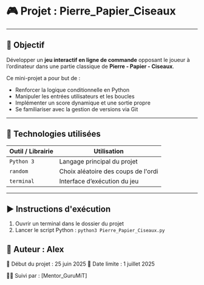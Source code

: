 # 🎮 Projet : Pierre_Papier_Ciseaux

---

## 🎯 Objectif

Développer un **jeu interactif en ligne de commande** opposant le joueur à l’ordinateur dans une partie classique de **Pierre - Papier - Ciseaux**.

Ce mini-projet a pour but de :
- Renforcer la logique conditionnelle en Python
- Manipuler les entrées utilisateurs et les boucles
- Implémenter un score dynamique et une sortie propre
- Se familiariser avec la gestion de versions via Git

---

## 🧰 Technologies utilisées

| Outil / Librairie | Utilisation                          |
|-------------------|--------------------------------------|
| `Python 3`        | Langage principal du projet          |
| `random`          | Choix aléatoire des coups de l'ordi  |
| `terminal`        | Interface d’exécution du jeu         |

---

## ▶️ Instructions d'exécution

1. Ouvrir un terminal dans le dossier du projet
2. Lancer le script Python :
`python3 Pierre_Papier_Ciseaux.py`


##  👤 Auteur : Alex

📅 Début du projet : 25 juin 2025
📅 Date limite : 1 juillet 2025

🧑‍🏫 Suivi par : [Mentor_GuruMiT]